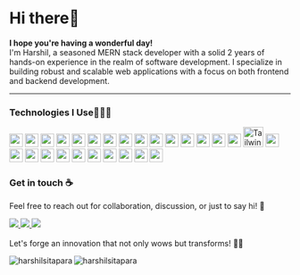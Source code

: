 <h1>Hi there👋</h1>

<p><b>I hope you're having a wonderful day!</b></br>I'm Harshil, a seasoned MERN stack developer with a solid 2 years of hands-on experience in the realm of software development. I specialize in building robust and scalable web applications with a focus on both frontend and backend development.</p>

<hr/>
<h3>Technologies I Use👨🏻‍💻</h3>
 <p>
    <img src="https://github.com/get-icon/geticon/raw/master/icons/react.svg" width="24px" height="24px" />
    <img src="https://github.com/get-icon/geticon/raw/master/icons/android-icon.svg" width="24px" height="24px" />
    <img src="https://github.com/get-icon/geticon/raw/master/icons/git-icon.svg" width="24px" height="24px" />
    <img src="https://github.com/get-icon/geticon/raw/master/icons/github-icon.svg" width="24px" height="24px" />
    <img src="https://github.com/get-icon/geticon/raw/master/icons/javascript.svg" width="24px" height="24px" />
    <img src="https://github.com/get-icon/geticon/raw/master/icons/linux-tux.svg" width="24px" height="24px" />
    <img src="https://github.com/get-icon/geticon/raw/master/icons/microsoft-windows.svg " width="24px" height="24px" />
          <img src="https://github.com/get-icon/geticon/raw/master/icons/mongodb-icon.svg" width="24px" height="24px" />
          <img src="https://github.com/get-icon/geticon/raw/master/icons/mysql.svg" width="24px" height="24px" />
              <img src="https://github.com/get-icon/geticon/raw/master/icons/express.svg" width="24px" height="24px" />
          <img src="https://github.com/get-icon/geticon/raw/master/icons/nodejs-icon.svg" width="24px" height="24px" />
          <img src="https://github.com/get-icon/geticon/raw/master/icons/npm.svg" width="24px" height="24px" />
            <img src="https://github.com/get-icon/geticon/raw/master/icons/vite.svg" width="24px" height="24px" />
            <img src="https://github.com/get-icon/geticon/raw/master/icons/material-ui.svg" width="24px" height="24px" />
            <img src="https://github.com/get-icon/geticon/raw/master/icons/bootstrap.svg" width="24px" height="24px" />
          <a href="https://tailwindcss.com/" target="_blank" rel="noreferrer"><img src="https://raw.githubusercontent.com/danielcranney/readme-generator/main/public/icons/skills/tailwindcss-colored.svg" width="36" height="36" alt="TailwindCSS" /></a>
    <img src="https://github.com/get-icon/geticon/raw/master/icons/typescript-icon.svg" width="24px" height="24px" />
    <img src="https://github.com/get-icon/geticon/raw/master/icons/firebase.svg" width="24px" height="24px" />
     <img src="https://github.com/get-icon/geticon/raw/master/icons/aws-s3.svg" width="24px" height="24px" />
    <img src="https://github.com/get-icon/geticon/raw/master/icons/socket.io.svg" width="24px" height="24px" />
    <img src="https://github.com/get-icon/geticon/raw/master/icons/postman.svg"
 width="24px" height="24px" />
  <img src="https://github.com/get-icon/geticon/raw/master/icons/swagger.svg"
 width="24px" height="24px" />
    <img src="https://github.com/get-icon/geticon/raw/master/icons/vercel-logo.svg"
 width="24px" height="24px"/>
    <img src="https://github.com/get-icon/geticon/raw/master/icons/netlify.svg"
 width="24px" height="24px"/>
    <img src="https://github.com/get-icon/geticon/raw/master/icons/asana.svg"
 width="24px" height="24px"/>
  <img src="https://github.com/get-icon/geticon/raw/master/icons/jira.svg"
 width="24px" height="24px"/>
    <img src="https://github.com/get-icon/geticon/raw/master/icons/trello.svg"
 width="24px" height="24px"/>
        </p>

<h3>Get in touch ☕ </h3>
<p>Feel free to reach out for collaboration, discussion, or just to say hi! 🌟</p>


 <a align="left" href="https://twitter.com/HarshilSitapara"> <img src="https://img.shields.io/badge/Twitter-%40harshil-green" /> </a>
  <a align="left" href="https://www.linkedin.com/in/harshil-sitapara/"> <img src="https://img.shields.io/badge/Linkedin-%40harshilsitapara-blue" /> </a>
    <a align="left" href="mailto:harshilsitapara4@gmail.com"> <img src="https://img.shields.io/badge/Email-send%20me%20message!-orange" /> </a><br/><br/>
Let's forge an innovation that not only wows but transforms! 🌟🔧
<div  style="display: flex;">
<img align="left" src="https://github-readme-stats.vercel.app/api/top-langs?username=harshil-sitapara&show_icons=true&locale=en&layout=compact" alt="harshilsitapara" />

<img align="center" src="https://github-readme-stats.vercel.app/api?username=harshil-sitapara&show_icons=true&locale=en" alt="harshilsitapara" />
</div>
  

